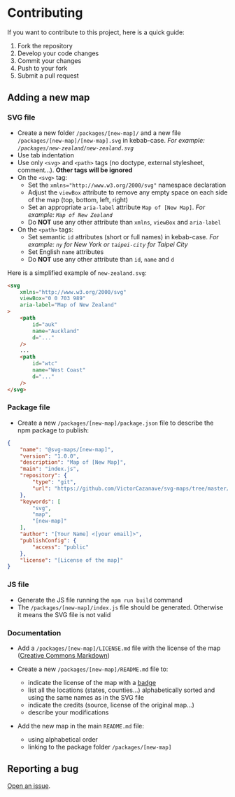 # Contributing

If you want to contribute to this project, here is a quick guide:
1. Fork the repository
2. Develop your code changes
3. Commit your changes
4. Push to your fork
5. Submit a pull request

## Adding a new map

### SVG file
* Create a new folder `/packages/[new-map]/` and a new file `/packages/[new-map]/[new-map].svg` in kebab-case. _For example: `/packages/new-zealand/new-zealand.svg`_
* Use tab indentation
* Use only `<svg>` and `<path>` tags (no doctype, external stylesheet, comment...). __Other tags will be ignored__
* On the `<svg>` tag:
  * Set the `xmlns="http://www.w3.org/2000/svg"` namespace declaration
  * Adjust the `viewBox` attribute to remove any empty space on each side of the map (top, bottom, left, right)
  * Set an appropriate `aria-label` attribute `Map of [New Map]`. _For example: `Map of New Zealand`_
  * Do __NOT__ use any other attribute than `xmlns`, `viewBox` and `aria-label`
* On the `<path>` tags:
  * Set semantic `id` attributes (short or full names) in kebab-case. _For example: `ny` for New York or `taipei-city` for Taipei City_
  * Set English `name` attributes
  * Do __NOT__ use any other attribute than `id`, `name` and `d`

Here is a simplified example of `new-zealand.svg`:
```html
<svg
	xmlns="http://www.w3.org/2000/svg"
	viewBox="0 0 703 989"
	aria-label="Map of New Zealand"
> 
	<path
		id="auk"
		name="Auckland"
		d="..."
	/>
	...
	<path
		id="wtc"
		name="West Coast"
		d="..."
	/>
</svg>
```

### Package file
* Create a new `/packages/[new-map]/package.json` file to describe the npm package to publish:
```json
{
	"name": "@svg-maps/[new-map]",
	"version": "1.0.0",
	"description": "Map of [New Map]",
	"main": "index.js",
	"repository": {
		"type": "git",
		"url": "https://github.com/VictorCazanave/svg-maps/tree/master/packages/[new-map]"
	},
	"keywords": [
		"svg",
		"map",
		"[new-map]"
	],
	"author": "[Your Name] <[your email]>",
	"publishConfig": {
		"access": "public"
	},
	"license": "[License of the map]"
}

```

### JS file
* Generate the JS file running the `npm run build` command
* The `/packages/[new-map]/index.js` file should be generated. Otherwise it means the SVG file is not valid

### Documentation
* Add a `/packages/[new-map]/LICENSE.md` file with the license of the map ([Creative Commons Markdown](https://github.com/idleberg/Creative-Commons-Markdown))

* Create a new `/packages/[new-map]/README.md` file to:
  * indicate the license of the map with a [badge](https://gist.github.com/lukas-h/2a5d00690736b4c3a7ba)
  * list all the locations (states, counties...) alphabetically sorted and using the same names as in the SVG file
  * indicate the credits (source, license of the original map...)
  * describe your modifications

* Add the new map in the main `README.md` file:
  * using alphabetical order
  * linking to the package folder `/packages/[new-map]`

## Reporting a bug
[Open an issue](https://github.com/VictorCazanave/svg-maps/issues/new).
